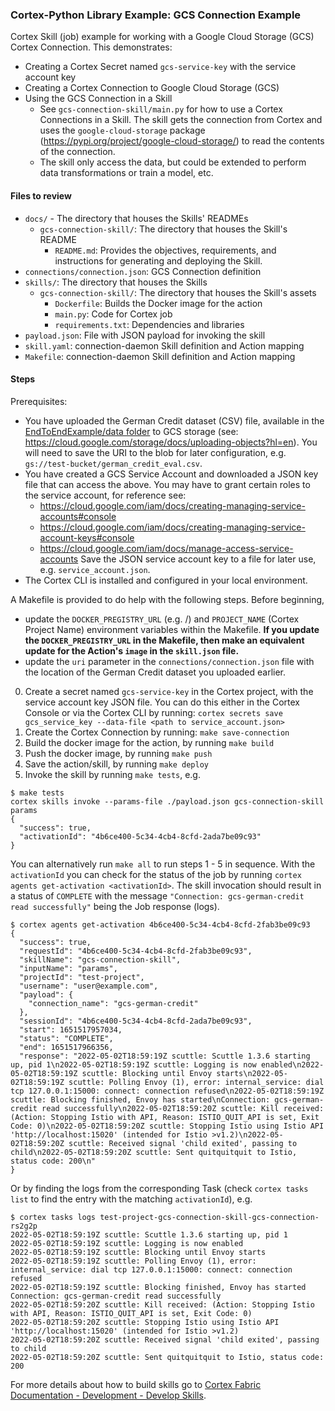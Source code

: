 ### Cortex-Python Library Example: GCS Connection Example

Cortex Skill (job) example for working with a Google Cloud Storage (GCS) Cortex Connection. This demonstrates:
* Creating a Cortex Secret named `gcs-service-key` with the service account key
* Creating a Cortex Connection to Google Cloud Storage (GCS)
* Using the GCS Connection in a Skill
  - See `gcs-connection-skill/main.py` for how to use a Cortex Connections in a Skill. The skill gets the connection from Cortex and uses the `google-cloud-storage` package (https://pypi.org/project/google-cloud-storage/) to read the contents of the connection.
  - The skill only access the data, but could be extended to perform data transformations or train a model, etc.

#### Files to review
- `docs/` - The directory that houses the Skills' READMEs
  - `gcs-connection-skill/`: The directory that houses the Skill's README
    - `README.md`: Provides the objectives, requirements, and instructions for generating and deploying the Skill.
- `connections/connection.json`: GCS Connection definition
- `skills/`: The directory that houses the Skills
  - `gcs-connection-skill/`: The directory that houses the Skill's assets
    - `Dockerfile`: Builds the Docker image for the action
    - `main.py`: Code for Cortex job
    - `requirements.txt`: Dependencies and libraries
- `payload.json`: File with JSON payload for invoking the skill
- `skill.yaml`: connection-daemon Skill definition and Action mapping
- `Makefile`: connection-daemon Skill definition and Action mapping

#### Steps

Prerequisites:
* You have uploaded the German Credit dataset (CSV) file, available in the [EndToEndExample/data folder](../../../../EndToEndExample/data/german_credit_eval.csv) to GCS storage (see: https://cloud.google.com/storage/docs/uploading-objects?hl=en). You will need to save the URI to the blob for later configuration, e.g. `gs://test-bucket/german_credit_eval.csv`.
* You have created a GCS Service Account and downloaded a JSON key file that can access the above. You may have to grant certain roles to the service account, for reference see:
  - https://cloud.google.com/iam/docs/creating-managing-service-accounts#console
  - https://cloud.google.com/iam/docs/creating-managing-service-account-keys#console
  - https://cloud.google.com/iam/docs/manage-access-service-accounts
  Save the JSON service account key to a file for later use, e.g. `service_account.json`.
* The Cortex CLI is installed and configured in your local environment.

A Makefile is provided to do help with the following steps. Before beginning,
- update the `DOCKER_PREGISTRY_URL` (e.g. <docker-registry-url>/<namespace-org>) and `PROJECT_NAME` (Cortex Project Name) environment variables within the Makefile. **If you update the `DOCKER_PREGISTRY_URL` in the Makefile, then make an equivalent update for the Action's `image` in the `skill.json` file.**
- update the `uri` parameter in the `connections/connection.json` file with the location of the German Credit dataset you uploaded earlier.

0. Create a secret named `gcs-service-key` in the Cortex project, with the service account key JSON file. You can do this either in the Cortex Console or via the Cortex CLI by running: `cortex secrets save gcs_service_key --data-file <path to service_account.json>`
1. Create the Cortex Connection by running: `make save-connection`
2. Build the docker image for the action, by running `make build`
3. Push the docker image, by running `make push`
4. Save the action/skill, by running `make deploy`
5. Invoke the skill by running `make tests`, e.g.
```
$ make tests
cortex skills invoke --params-file ./payload.json gcs-connection-skill params
{
  "success": true,
  "activationId": "4b6ce400-5c34-4cb4-8cfd-2ada7be09c93"
}
```

You can alternatively run `make all` to run steps 1 - 5 in sequence. With the `activationId` you can check for the status of the job by running `cortex agents get-activation <activationId>`. The skill invocation should result in a status of `COMPLETE` with the message `"Connection: gcs-german-credit read successfully"` being the Job response (logs).
```
$ cortex agents get-activation 4b6ce400-5c34-4cb4-8cfd-2fab3be09c93
{
  "success": true,
  "requestId": "4b6ce400-5c34-4cb4-8cfd-2fab3be09c93",
  "skillName": "gcs-connection-skill",
  "inputName": "params",
  "projectId": "test-project",
  "username": "user@example.com",
  "payload": {
    "connection_name": "gcs-german-credit"
  },
  "sessionId": "4b6ce400-5c34-4cb4-8cfd-2ada7be09c93",
  "start": 1651517957034,
  "status": "COMPLETE",
  "end": 1651517966356,
  "response": "2022-05-02T18:59:19Z scuttle: Scuttle 1.3.6 starting up, pid 1\n2022-05-02T18:59:19Z scuttle: Logging is now enabled\n2022-05-02T18:59:19Z scuttle: Blocking until Envoy starts\n2022-05-02T18:59:19Z scuttle: Polling Envoy (1), error: internal_service: dial tcp 127.0.0.1:15000: connect: connection refused\n2022-05-02T18:59:19Z scuttle: Blocking finished, Envoy has started\nConnection: gcs-german-credit read successfully\n2022-05-02T18:59:20Z scuttle: Kill received: (Action: Stopping Istio with API, Reason: ISTIO_QUIT_API is set, Exit Code: 0)\n2022-05-02T18:59:20Z scuttle: Stopping Istio using Istio API 'http://localhost:15020' (intended for Istio >v1.2)\n2022-05-02T18:59:20Z scuttle: Received signal 'child exited', passing to child\n2022-05-02T18:59:20Z scuttle: Sent quitquitquit to Istio, status code: 200\n"
}
```

Or by finding the logs from the corresponding Task (check `cortex tasks list` to find the entry with the matching `activationId`), e.g.
```
$ cortex tasks logs test-project-gcs-connection-skill-gcs-connection-rs2g2p
2022-05-02T18:59:19Z scuttle: Scuttle 1.3.6 starting up, pid 1
2022-05-02T18:59:19Z scuttle: Logging is now enabled
2022-05-02T18:59:19Z scuttle: Blocking until Envoy starts
2022-05-02T18:59:19Z scuttle: Polling Envoy (1), error: internal_service: dial tcp 127.0.0.1:15000: connect: connection refused
2022-05-02T18:59:19Z scuttle: Blocking finished, Envoy has started
Connection: gcs-german-credit read successfully
2022-05-02T18:59:20Z scuttle: Kill received: (Action: Stopping Istio with API, Reason: ISTIO_QUIT_API is set, Exit Code: 0)
2022-05-02T18:59:20Z scuttle: Stopping Istio using Istio API 'http://localhost:15020' (intended for Istio >v1.2)
2022-05-02T18:59:20Z scuttle: Received signal 'child exited', passing to child
2022-05-02T18:59:20Z scuttle: Sent quitquitquit to Istio, status code: 200
```

For more details about how to build skills go to [Cortex Fabric Documentation - Development - Develop Skills](https://cognitivescale.github.io/cortex-fabric/docs/build-skills/define-skills).
